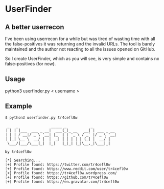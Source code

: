 # UserFinder
## A better userrecon
I've been using userrecon for a while but was tired of wasting time with all the  false-positives it was returning and the invalid URLs. The tool is barely maintained and the author not reacting to all the issues opened on GitHub.

So I create UserFinder, which as you will see, is very simple and contains no false-positives (for now).

## Usage
python3 userfinder.py < username >

## Example
```
$ python3 userfinder.py tr4cefl0w

 _   _               _____ _           _
| | | |___  ___ _ __|  ___(_)_ __   __| | ___ _ __
| | | / __|/ _ \ '__| |_  | | '_ \ / _` |/ _ \ '__|
| |_| \__ \  __/ |  |  _| | | | | | (_| |  __/ |
 \___/|___/\___|_|  |_|   |_|_| |_|\__,_|\___|_|

by tr4cefl0w

[*] Searching...
[+] Profile found: https://twitter.com/tr4cefl0w
[+] Profile found: https://www.reddit.com/user/tr4cefl0w
[+] Profile found: https://tr4cefl0w.wordpress.com/
[+] Profile found: https://github.com/tr4cefl0w
[+] Profile found: https://en.gravatar.com/tr4cefl0w
```

